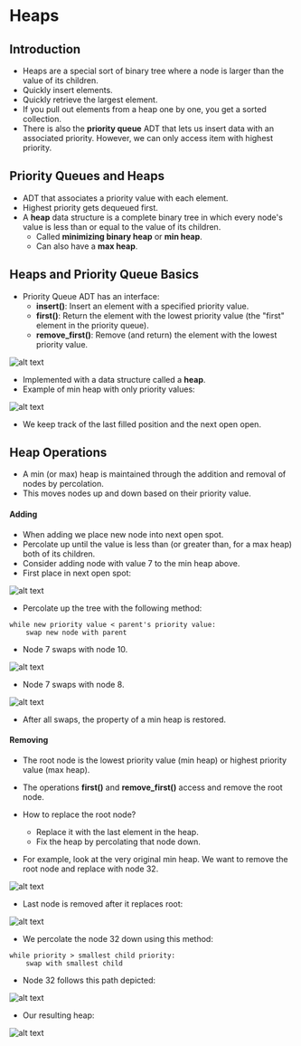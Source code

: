# Heaps

## Introduction
- Heaps are a special sort of binary tree where a node is larger than the value of its children.
- Quickly insert elements.
- Quickly retrieve the largest element.
- If you pull out elements from a heap one by one, you get a sorted collection.
- There is also the **priority queue** ADT that lets us insert data with an associated priority. However, we can only access item with highest priority.

## Priority Queues and Heaps
- ADT that associates a priority value with each element.
- Highest priority gets dequeued first.
- A **heap** data structure is a complete binary tree in which every node's value is less than or equal to the value of its children.
    - Called **minimizing binary heap** or **min heap**.
    - Can also have a **max heap**.

## Heaps and Priority Queue Basics
- Priority Queue ADT has an interface:
    - **insert()**: Insert an element with a specified priority value.
    - **first()**: Return the element with the lowest priority value (the "first" element in the priority queue).
    - **remove_first()**: Remove (and return) the element with the lowest priority value.

![alt text](https://github.com/eyc94/Notes/blob/master/images/priority_queue_example.png "Image of priority queue as the user sees it")

- Implemented with a data structure called a **heap**.
- Example of min heap with only priority values:

![alt text](https://github.com/eyc94/Notes/blob/master/images/min_heap_example.png "Image of a min heap")

- We keep track of the last filled position and the next open open.

## Heap Operations
- A min (or max) heap is maintained through the addition and removal of nodes by percolation.
- This moves nodes up and down based on their priority value.

#### Adding
- When adding we place new node into next open spot.
- Percolate up until the value is less than (or greater than, for a max heap) both of its children.
- Consider adding node with value 7 to the min heap above.
- First place in next open spot:

![alt text](https://github.com/eyc94/Notes/blob/master/images/add_min_heap_one.png "Image of first step in adding to min heap")

- Percolate up the tree with the following method:

```
while new priority value < parent's priority value:
    swap new node with parent
```

- Node 7 swaps with node 10.

![alt text](https://github.com/eyc94/Notes/blob/master/images/add_min_heap_two.png "Image of second step in adding to min heap")

- Node 7 swaps with node 8.

![alt text](https://github.com/eyc94/Notes/blob/master/images/add_min_heap_three.png "Image of third step in adding to min heap")

- After all swaps, the property of a min heap is restored.

#### Removing
- The root node is the lowest priority value (min heap) or highest priority value (max heap).
- The operations **first()** and **remove_first()** access and remove the root node.
- How to replace the root node?
    - Replace it with the last element in the heap.
    - Fix the heap by percolating that node down.

- For example, look at the very original min heap. We want to remove the root node and replace with node 32.

![alt text](https://github.com/eyc94/Notes/blob/master/images/remove_min_heap_one.png "Image of first step in removing from min heap")

- Last node is removed after it replaces root:

![alt text](https://github.com/eyc94/Notes/blob/master/images/remove_min_heap_two.png "Image of second step in removing from min heap")

- We percolate the node 32 down using this method:

```
while priority > smallest child priority:
    swap with smallest child
```

- Node 32 follows this path depicted:

![alt text](https://github.com/eyc94/Notes/blob/master/images/remove_min_heap_three.png "Image of third step in removing from min heap")

- Our resulting heap:

![alt text](https://github.com/eyc94/Notes/blob/master/images/remove_min_heap_four.png "Image of fourth step in removing from min heap")